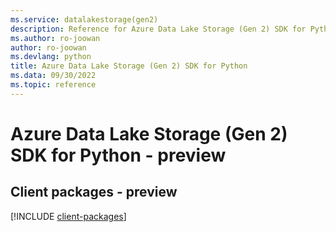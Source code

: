 ```yaml
---
ms.service: datalakestorage(gen2)
description: Reference for Azure Data Lake Storage (Gen 2) SDK for Python
ms.author: ro-joowan
author: ro-joowan
ms.devlang: python
title: Azure Data Lake Storage (Gen 2) SDK for Python
ms.data: 09/30/2022
ms.topic: reference
---
```

# Azure Data Lake Storage (Gen 2) SDK for Python - preview

## Client packages - preview
[!INCLUDE [client-packages](data-lake-storage-(gen-2)-client-index.md)]